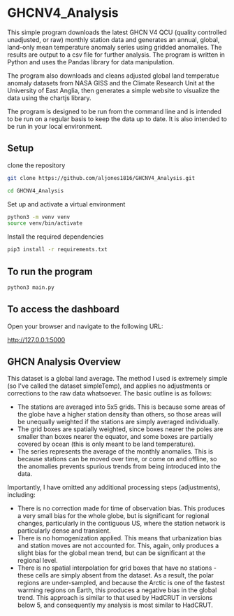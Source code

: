 # GHCNV4_Analysis

This simple program downloads the latest GHCN V4 QCU (quality controlled unadjusted, or raw) monthly station data and generates an annual, global, land-only mean temperature anomaly series using gridded anomalies. The results are output to a csv file for further analysis. The program is written in Python and uses the Pandas library for data manipulation.

The program also downloads and cleans adjusted global land temperatue anomaly datasets from NASA GISS and the Climate Research Unit at the University of East Anglia, then generates a simple website to visualize the data using the chartjs library.

The program is designed to be run from the command line and is intended to be run on a regular basis to keep the data up to date. It is also intended to be run in your local environment.

## Setup

clone the repository

```bash
git clone https://github.com/aljones1816/GHCNV4_Analysis.git

cd GHCNV4_Analysis
```

Set up and activate a virtual environment

```bash
python3 -m venv venv
source venv/bin/activate
```

Install the required dependencies

```bash
pip3 install -r requirements.txt
```

## To run the program

```bash
python3 main.py
```

## To access the dashboard

Open your browser and navigate to the following URL:

http://127.0.0.1:5000

## GHCN Analysis Overview

This dataset is a global land average. The method I used is extremely simple (so I've called the dataset simpleTemp), and applies no adjustments or corrections to the raw data whatsoever. The basic outline is as follows:

- The stations are averaged into 5x5 grids. This is because some areas of the globe have a higher station density than others, so those areas will be unequally weighted if the stations are simply averaged individually.
- The grid boxes are spatially weighted, since boxes nearer the poles are smaller than boxes nearer the equator, and some boxes are partially covered by ocean (this is only meant to be land temperature).
- The series represents the average of the monthly anomalies. This is because stations can be moved over time, or come on and offline, so the anomalies prevents spurious trends from being introduced into the data.

Importantly, I have omitted any additional processing steps (adjustments), including:

- There is no correction made for time of observation bias. This produces a very small bias for the whole globe, but is significant for regional changes, particularly in the contiguous US, where the station network is particularly dense and transient.
- There is no homogenization applied. This means that urbanization bias and station moves are not accounted for. This, again, only produces a slight bias for the global mean trend, but can be significant at the regional level.
- There is no spatial interpolation for grid boxes that have no stations - these cells are simply absent from the dataset. As a result, the polar regions are under-sampled, and because the Arctic is one of the fastest warming regions on Earth, this produces a negative bias in the global trend. This approach is similar to that used by HadCRUT in versions below 5, and consequently my analysis is most similar to HadCRUT.
